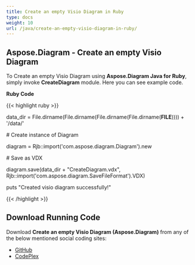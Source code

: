 ```yaml
---
title: Create an empty Visio Diagram in Ruby
type: docs
weight: 10
url: /java/create-an-empty-visio-diagram-in-ruby/
---
```


## **Aspose.Diagram - Create an empty Visio Diagram**
To Create an empty Visio Diagram using **Aspose.Diagram Java for Ruby**, simply invoke **CreateDiagram** module. Here you can see example code.

**Ruby Code**

{{< highlight ruby >}}

 data_dir = File.dirname(File.dirname(File.dirname(File.dirname(__FILE__)))) + '/data/'

\# Create instance of Diagram

diagram = Rjb::import('com.aspose.diagram.Diagram').new

\# Save as VDX

diagram.save(data_dir + "CreateDiagram.vdx", Rjb::import('com.aspose.diagram.SaveFileFormat').VDX)

puts "Created visio diagram successfully!"

{{< /highlight >}}
## **Download Running Code**
Download **Create an empty Visio Diagram (Aspose.Diagram)** from any of the below mentioned social coding sites:

- [GitHub](https://github.com/asposediagram/Aspose.Diagram-for-Java/blob/master/Plugins/Aspose_Diagram_Java_for_Ruby/lib/asposediagramjava/Diagrams/creatediagram.rb)
- [CodePlex](https://asposediagramjavaruby.codeplex.com/SourceControl/latest#lib/asposediagramjava/Diagrams/creatediagram.rb)
